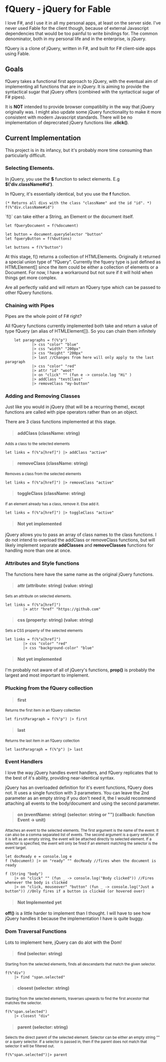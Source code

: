 ﻿# fQuery - jQuery for Fable

<p>
	I love F#, and I use it in all my personal apps, at least on the server side. I've never used Fable for the client though,
	because of external Javascript dependencies that would be too painful to write bindings for. The common denominator, both in my personal life
	and in the enterprise, is jQuery.
</p>

<p>
	fQuery is a clone of jQuery, written in F#, and built for F# client-side apps using Fable. 
</p>

## Goals
<p>
	fQuery takes a functional first approach to jQuery, with the eventual aim of implementing all functions that are in jQuery. 
	It is aiming to provide the syntactical sugar that jQuery offers (combined with the syntactical sugar of F# pipes).
</p>

<p>
	It is <b>NOT</b> intended to provide browser compatiblity in the way that jQuery originally was. 
	I might also update some jQuery functionality to make it more consistent with modern Javascript standards.
	There will be no implementation of deprecrated jQuery functions like <b>.click()</b>.
</p>


## Current Implementation
<p>
	This project is in its infancy, but it's probably more time consuming than particularly difficult.
<p>

### Selecting Elements.

<p>In jQuery, you use the <b>$</b> function to select elements. E.g <b>$('div.className#id')</b>.</p>
<p>In fQuery, it's essentially identical, but you use the <b>f</b> function.

```f#
(* Returns all divs with the class "className" and the id "id". *)
f(%"div.className#id")
```

<p>`f()` can take either a String, an Element or the document itself.</p>

```f#
let fQueryDocument = f(%document)

let button = document.querySelector "button"
let fqueryButton = f(%buttons)

let buttons = f(%"button")
```

<p>
At this stage, f() returns a collection of HTMLElements. Originally it returned a special union type of "fQuery". Currently the fquery type is just defined as HTMLElement[]
since the item could be either a collection of elements or a Document. For now, I have a workaround but not sure if it will hold when things get more complex.
</p>

<p>Are all perfectly valid and will return an fQuery type which can be passed to other fQuery functions.</p>


### Chaining with Pipes

<p>Pipes are the whole point of F# right?</p>
<p>All fQuery functions currently implemented both take and return a value of type fQuery (an alias of HTMLElement[]). So you can chain them infinitely</p>

```f#
    let paragraphs = f(%"p")
            |> css "color" "blue"
            |> css "width" "200px"
            |> css "height" "200px"
            |> last //Changes from here will only apply to the last paragraph
            |> css "color" "red"
            |> attr "id" "woot"
            |> on "click" "" (fun e -> console.log "Hi" )
            |> addClass "testClass"
            |> removeClass "my-button"
```				

### Adding and Removing Classes
<p>Just like you would in jQuery (that will be a recurring theme), except functions are called with pipe operators rather than on an object.</p>
<p>There are 3 class functions implemented at this stage.</p>

> #### addClass (className: string)
<small>Adds a class to the selected elements</small>
```f#
let links = f(%"a[href]") |> addClass "active"
```

> #### removeClass (className: string)
<small>Removes a class from the selected elements</small>
```f#
let links = f(%"a[href]") |> removeClass "active"
```
	
> #### toggleClass (className: string)
<small>If an element already has a class, remove it. Else add it.</small>
```f#
let links = f(%"a[href]") |> toggleClass "active"
```

> #### Not yet implemented
<p>jQuery allows you to pass an array of class names to the class functions. I do not intend to overload the addClass or removeClass functions,
but will likely implement separate <b>addClasses</b> and <b>removeClasses</b> functions for handling more than one at once.
</p>


### Attributes and Style functions
<p>The functions here have the same name as the original jQuery functions.</p>

> #### attr (attribute: string) (value: string)
<small>Sets an attribute on selected elements.</small>

```f#
let links = f(%"a[href]") 
		|> attr "href" "https://github.com"
```


> #### css (property: string) (value: string)
<small>Sets a CSS property of the selected elements</small>

```f#
let links = f(%"a[href]") 
		|> css "color" "red"
		|> css "background-color" "blue"
```

> #### Not yet implemented
<p>I'm probably not aware of all of jQuery's functions, <b>prop()</b> is probably the largest and most important to implement.</p>

### Plucking from the fQuery collection

> #### first
<small>Returns the first item in an fQuery collection</small>

```f#
let firstParagraph = f(%"p") |> first
```	

> #### last
<small>Returns the last item in an fQuery collection</small>
```f#
let lastParagraph = f(%"p") |> last
```	

### Event Handlers ###
<p>
	I love the way jQuery handles event handlers, and fQuery replicates that to the best of it's ability, providing 
	near-identical syntax.
</p>
<p>
	jQuery has an overloaded definition for it's event functions, fQuery does not. It uses a single function with 3 parameters. 
	You can leave the 2nd parameter as an empty string if you don't need it, the I would recommend attaching all events to the body/document
	and using the second parameter.
</p>	

> #### on (eventName: string) (selector: string or "") (callback: function Event -> unit)
<small>
Attaches an event to the selected elements.
The first argument is the name of the event. It can also be a comma separated list of events. 
The second argument is a query selector.  If it is left as an empty string, the event will be attached directly to selected element. 
If a selector is specified, the event will only be fired if an element matching the selector is the event target. 
</small>

```f#
let docReady e = console.log e
f (%document) |> on "ready" "" docReady //fires when the document is ready

f (String "body")
    |> on "click" "" (fun _ -> console.log("Body clicked")) //Fires whenever the body is clicked
    |> on "click, mouseover" "button" (fun _ -> console.log("Just a button")) //Only fires if a button is clicked (or hovered over)
```

> #### Not Implemented yet
<b>off()</b> is a little harder to implement than I thought. I will have to see how jQuery handles it because the implementation I have is quite buggy.


### Dom Traversal Functions
<p>Lots to implement here, jQuery can do alot with the Dom!</p>

>#### find (selector: string)
<small>
Starting from the selected elements, finds all descendants that match the given selector.
</small>

```f#
f(%"div")
	|> find "span.selected"
```

>#### closest (selector: string)
<small>
Starting from the selected elements, traverses upwards to find the first ancestor that matches the selector.
</small>

```f#
f(%"span.selected")
	|> closest "div"
```	

>#### parent (selector: string)
<small>
Selects the direct parent of the selected element. 
Selector can be either an empty string "" or a query selector. 
If a selector is passed in, then if the parent does not match that selector it will be filtered out.
</small>

```f#
f(%"span.selected")|> parent
```	
